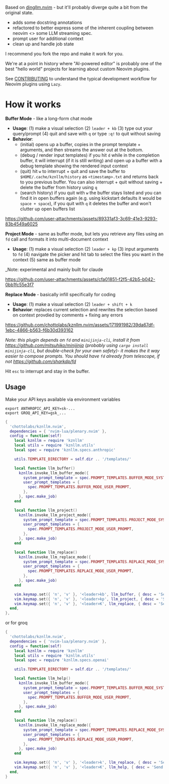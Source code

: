 Based on [dingllm.nvim](https://github.com/yacineMTB/dingllm.nvim) - but it'll probably diverge quite a bit from the original state.

- adds some docstring annotations
- refactored to better express some of the inherent coupling
between neovim <> some LLM streaming spec.
- prompt user for additional context
- clean up and handle job state

I recommend you fork the repo and make it work for you.

We're at a point in history where "AI-powered editor" is probably one of the best "hello world" projects for learning about custom Neovim plugins.

See [CONTRIBUTING](CONTRIBUTING.md) to understand the typical development workflow for Neovim plugins using `Lazy`.

# How it works

**Buffer Mode** - like a long-form chat mode
- **Usage**: (1) make a visual selection (2) `leader + kb` (3) type out your query/prompt (4) quit and save with `q` or type `:q!` to quit without saving
- **Behavior**: 
  - (initial) opens up a buffer, copies in the prompt template + arguments, and then streams the answer out at the bottom.
  - (debug / render input templates) if you hit `d` while in the completion buffer, it will interrupt (if it is still writing) and open up a buffer with a debug template showing the rendered input context
  - (quit) hit `w` to interrupt + quit and save the buffer to `$HOME/.cache/kznllm/history` as `<timestamp>.txt` and returns back to you previous buffer. You can also interrupt + quit without saving + delete the buffer from history using `q`
  - (search history) if you quit with `w` the buffer stays listed and you can find it in open buffers again (e.g. using kickstart defaults it would be `space + space`), if you quit with `q` it deletes the buffer and won't clutter up open buffers list

https://github.com/user-attachments/assets/89331af3-3c69-41e3-9293-83b4549a6025

**Project Mode** - same as buffer mode, but lets you retrieve any files using an `fd` call and formats it into multi-document context
- **Usage**: (1) make a visual selection (2) `leader + kp` (3) input arguments to `fd` (4) navigate the picker and hit tab to select the files you want in the context (5) same as buffer mode

_Note: experimental and mainly built for claude

https://github.com/user-attachments/assets/cfa01851-f2f5-42b5-b042-0bb1fc55e3f7

**Replace Mode** - basically infill specifically for coding
- **Usage**: (1) make a visual selection (2) `leader + shift + k`
- **Behavior**: replaces current selection and rewrites the selection based on context provdied by comments + fixing any errors 

https://github.com/chottolabs/kznllm.nvim/assets/171991982/39da67df-1ebc-4866-b563-f6b30d393162

_Note: this plugin depends on `fd` and `minijinja-cli`, install it from https://github.com/mitsuhiko/minijinja (probably using `cargo install minijinja-cli`, but double-check for your own safety)- it makes the it way easier to compose prompts. You should have `fd` already from telescope, if not https://github.com/sharkdp/fd_

Hit `esc` to interrupt and stay in the buffer.

## Usage

Make your API keys available via environment variables
```
export ANTHROPIC_API_KEY=sk-...
export GROQ_API_KEY=gsk_...
```

```lua
{
  'chottolabs/kznllm.nvim',
  dependencies = { 'nvim-lua/plenary.nvim' },
  config = function(self)
    local kznllm = require 'kznllm'
    local utils = require 'kznllm.utils'
    local spec = require 'kznllm.specs.anthropic'

    utils.TEMPLATE_DIRECTORY = self.dir .. '/templates/'

    local function llm_buffer()
      kznllm.invoke_llm_buffer_mode({
        system_prompt_template = spec.PROMPT_TEMPLATES.BUFFER_MODE_SYSTEM_PROMPT,
        user_prompt_templates = {
          spec.PROMPT_TEMPLATES.BUFFER_MODE_USER_PROMPT,
        },
      }, spec.make_job)
    end

    local function llm_project()
      kznllm.invoke_llm_project_mode({
        system_prompt_template = spec.PROMPT_TEMPLATES.PROJECT_MODE_SYSTEM_PROMPT,
        user_prompt_templates = {
          spec.PROMPT_TEMPLATES.PROJECT_MODE_USER_PROMPT,
        },
      }, spec.make_job)
    end

    local function llm_replace()
      kznllm.invoke_llm_replace_mode({
        system_prompt_template = spec.PROMPT_TEMPLATES.REPLACE_MODE_SYSTEM_PROMPT,
        user_prompt_templates = {
          spec.PROMPT_TEMPLATES.REPLACE_MODE_USER_PROMPT,
        },
      }, spec.make_job)
    end

    vim.keymap.set({ 'n', 'v' }, '<leader>kb', llm_buffer, { desc = 'Send current selection to LLM llm_buffer' })
    vim.keymap.set({ 'n', 'v' }, '<leader>kp', llm_project, { desc = 'Send current selection to LLM llm_project' })
    vim.keymap.set({ 'n', 'v' }, '<leader>K', llm_replace, { desc = 'Send current selection to LLM llm_replace' })
  end,
},
```

or for groq
```lua
{
  'chottolabs/kznllm.nvim',
  dependencies = { 'nvim-lua/plenary.nvim' },
  config = function(self)
    local kznllm = require 'kznllm'
    local utils = require 'kznllm.utils'
    local spec = require 'kznllm.specs.openai'

    utils.TEMPLATE_DIRECTORY = self.dir .. '/templates/'

    local function llm_help()
      kznllm.invoke_llm_buffer_mode({
        system_prompt_template = spec.PROMPT_TEMPLATES.BUFFER_MODE_SYSTEM_PROMPT,
        user_prompt_templates = {
          spec.PROMPT_TEMPLATES.BUFFER_MODE_USER_PROMPT,
        },
      }, spec.make_job)
    end

    local function llm_replace()
      kznllm.invoke_llm_replace_mode({
        system_prompt_template = spec.PROMPT_TEMPLATES.REPLACE_MODE_SYSTEM_PROMPT,
        user_prompt_templates = {
          spec.PROMPT_TEMPLATES.REPLACE_MODE_USER_PROMPT,
        },
      }, spec.make_job)
    end

    vim.keymap.set({ 'n', 'v' }, '<leader>k', llm_replace, { desc = 'Send current selection to LLM llm_replace' })
    vim.keymap.set({ 'n', 'v' }, '<leader>K', llm_help, { desc = 'Send current selection to LLM llm_help' })
  end,
}
```

